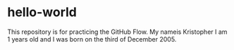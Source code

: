 # hello-world
This repository is for practicing the GitHub Flow.
My nameis Kristopher I am 1 years old and I was born on the third of December 2005.
